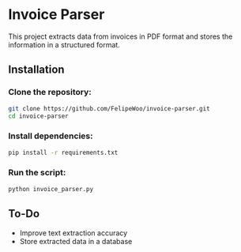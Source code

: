 # Invoice Parser

This project extracts data from invoices in PDF format and stores the information in a structured format.

## Installation

### Clone the repository:
```bash
git clone https://github.com/FelipeWoo/invoice-parser.git
cd invoice-parser
```
### Install dependencies:
```bash
pip install -r requirements.txt
```
### Run the script:
```bash
python invoice_parser.py
```
## To-Do
- Improve text extraction accuracy
- Store extracted data in a database